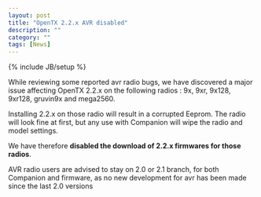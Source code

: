 ```yaml
---
layout: post
title: "OpenTX 2.2.x AVR disabled"
description: ""
category: ""
tags: [News]
---
```

{% include JB/setup %}

While reviewing some reported avr radio bugs, we have discovered a major issue affecting OpenTX 2.2.x on the following radios : 9x, 9xr, 9x128, 9xr128, gruvin9x and mega2560.

Installing 2.2.x on those radio will result in a corrupted Eeprom. The radio will look fine at first, but any use with Companion will wipe the radio and model settings.

We have therefore **disabled the download of 2.2.x firmwares for those radios**.

AVR radio users are advised to stay on 2.0 or 2.1 branch, for both Companion and firmware, as no new development for avr has been made since the last 2.0 versions
